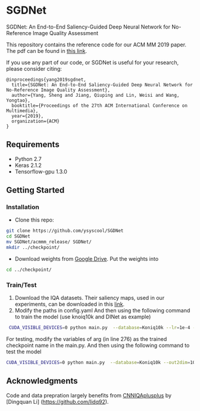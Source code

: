 # SGDNet
SGDNet: An End-to-End Saliency-Guided Deep Neural Network for  No-Reference Image Quality Assessment

This repository contains the reference code for our ACM MM 2019 paper. The pdf can be found in [this link](https://drive.google.com/file/d/1HWv1rqphZ4Cu7OzVI2s93xTe4u_a-lXU/view?usp=sharing).

If you use any part of our code, or SGDNet is useful for your research, please consider citing:
```
@inproceedings{yang2019sgdnet,
  title={SGDNet: An End-to-End Saliency-Guided Deep Neural Network for  No-Reference Image Quality Assessment},
  author={Yang, Sheng and Jiang, Qiuping and Lin, Weisi and Wang, Yongtao},
  booktitle={Proceedings of the 27th ACM International Conference on Multimedia},
  year={2019},
  organization={ACM}
}
```

## Requirements
* Python 2.7
* Keras 2.1.2
* Tensorflow-gpu 1.3.0

## Getting Started
### Installation
- Clone this repo:
```bash
git clone https://github.com/ysyscool/SGDNet
cd SGDNet
mv SGDNet/acmmm_release/ SGDNet/
mkdir ../checkpoint/
```
- Download weights from [Google Drive](https://drive.google.com/file/d/1TvCBvZypSsiKUOHeBRrF-5L8SaA8dwLH/view?usp=sharing).
Put the weights into 
```bash
cd ../checkpoint/
```

### Train/Test
1. Download the IQA datasets. Their saliency maps, used in our experiments, can be downloaded in this [link](https://drive.google.com/drive/folders/1EoXpuEBAUPNKPh-17u8WRyHCCg9PKKgT?usp=sharing).
2. Modify the paths in config.yaml
And then using the following command to train the model (use knoiq10k and DINet as example)
```bash
 CUDA_VISIBLE_DEVICES=0 python main.py  --database=Koniq10k --lr=1e-4 --batch_size=19 --out2dim=1024  --saliency=output --phase=train
```

For testing, modify the variables of arg (in line 276) as the trained checkpoint name in the main.py.
And then using the following command to test the model
```bash
CUDA_VISIBLE_DEVICES=0 python main.py  --database=Koniq10k --out2dim=1024 --saliency=output --phase=test
```

## Acknowledgments
Code and data prepration largely benefits from [CNNIQAplusplus](https://github.com/lidq92/CNNIQAplusplus) by [Dingquan Li] (https://github.com/lidq92). 
